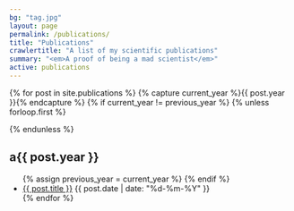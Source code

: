```yaml
---
bg: "tag.jpg"
layout: page
permalink: /publications/
title: "Publications"
crawlertitle: "A list of my scientific publications"
summary: "<em>A proof of being a mad scientist</em>"
active: publications
---
```



{% for post in site.publications %}
    {% capture current_year %}{{ post.year }}{% endcapture %}
    {% if current_year != previous_year %}
        {% unless forloop.first %}
</ul>        
        {% endunless %}
        <h2 class="category-key" id="{{ post.year }}">a{{ post.year }}</h2>
        <ul class="year">
        {% assign previous_year = current_year %}
    {% endif %}
    <li>
        <a href="{{ post.url }}">{{ post.title }}</a>
        <span class="date">{{ post.date | date: "%d-%m-%Y"  }}</span>
    </li>
{% endfor %}